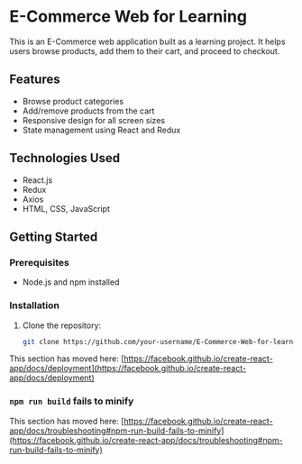 # E-Commerce Web for Learning

This is an E-Commerce web application built as a learning project. It helps users browse products, add them to their cart, and proceed to checkout.

## Features
- Browse product categories
- Add/remove products from the cart
- Responsive design for all screen sizes
- State management using React and Redux

## Technologies Used
- React.js
- Redux
- Axios
- HTML, CSS, JavaScript

## Getting Started
### Prerequisites
- Node.js and npm installed

### Installation
1. Clone the repository:
   ```bash
   git clone https://github.com/your-username/E-Commerce-Web-for-learning.git


This section has moved here: [https://facebook.github.io/create-react-app/docs/deployment](https://facebook.github.io/create-react-app/docs/deployment)

### `npm run build` fails to minify

This section has moved here: [https://facebook.github.io/create-react-app/docs/troubleshooting#npm-run-build-fails-to-minify](https://facebook.github.io/create-react-app/docs/troubleshooting#npm-run-build-fails-to-minify)
